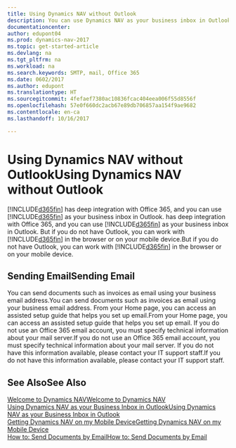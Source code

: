 ```yaml
---
title: Using Dynamics NAV without Outlook
description: You can use Dynamics NAV as your business inbox in Outlook because it is integrated with Office 365, however, you can also work without Outlook in a browser or on your mobile device.
documentationcenter: 
author: edupont04
ms.prod: dynamics-nav-2017
ms.topic: get-started-article
ms.devlang: na
ms.tgt_pltfrm: na
ms.workload: na
ms.search.keywords: SMTP, mail, Office 365
ms.date: 0602/2017
ms.author: edupont
ms.translationtype: HT
ms.sourcegitcommit: 4fefaef7380ac10836fcac404eea006f55d8556f
ms.openlocfilehash: 57e0f660dc2acb67e89db706857aa154f9ae9682
ms.contentlocale: en-ca
ms.lasthandoff: 10/16/2017

---
```

# <a name="using-dynamics-nav-without-outlook"></a><span data-ttu-id="99faa-103">Using Dynamics NAV without Outlook</span><span class="sxs-lookup"><span data-stu-id="99faa-103">Using Dynamics NAV without Outlook</span></span>
[!INCLUDE[d365fin](includes/d365fin_md.md)]<span data-ttu-id="99faa-104"> has deep integration with Office 365, and you can use [!INCLUDE[d365fin](includes/d365fin_md.md)] as your business inbox in Outlook.</span><span class="sxs-lookup"><span data-stu-id="99faa-104"> has deep integration with Office 365, and you can use [!INCLUDE[d365fin](includes/d365fin_md.md)] as your business inbox in Outlook.</span></span> <span data-ttu-id="99faa-105">But if you do not have Outlook, you can work with [!INCLUDE[d365fin](includes/d365fin_md.md)] in the browser or on your mobile device.</span><span class="sxs-lookup"><span data-stu-id="99faa-105">But if you do not have Outlook, you can work with [!INCLUDE[d365fin](includes/d365fin_md.md)] in the browser or on your mobile device.</span></span>  

## <a name="sending-email"></a><span data-ttu-id="99faa-106">Sending Email</span><span class="sxs-lookup"><span data-stu-id="99faa-106">Sending Email</span></span>
<span data-ttu-id="99faa-107">You can send documents such as invoices as email using your business email address.</span><span class="sxs-lookup"><span data-stu-id="99faa-107">You can send documents such as invoices as email using your business email address.</span></span> <span data-ttu-id="99faa-108">From your Home page, you can access an assisted setup guide that helps you set up email.</span><span class="sxs-lookup"><span data-stu-id="99faa-108">From your Home page, you can access an assisted setup guide that helps you set up email.</span></span> <span data-ttu-id="99faa-109">If you do not use an Office 365 email account, you must specify technical information about your mail server.</span><span class="sxs-lookup"><span data-stu-id="99faa-109">If you do not use an Office 365 email account, you must specify technical information about your mail server.</span></span> <span data-ttu-id="99faa-110">If you do not have this information available, please contact your IT support staff.</span><span class="sxs-lookup"><span data-stu-id="99faa-110">If you do not have this information available, please contact your IT support staff.</span></span>  


## <a name="see-also"></a><span data-ttu-id="99faa-111">See Also</span><span class="sxs-lookup"><span data-stu-id="99faa-111">See Also</span></span>
[<span data-ttu-id="99faa-112">Welcome to Dynamics NAV</span><span class="sxs-lookup"><span data-stu-id="99faa-112">Welcome to Dynamics NAV</span></span>](index.md)  
[<span data-ttu-id="99faa-113">Using Dynamics NAV as your Business Inbox in Outlook</span><span class="sxs-lookup"><span data-stu-id="99faa-113">Using Dynamics NAV as your Business Inbox in Outlook</span></span>](madeira-outlook.md)  
[<span data-ttu-id="99faa-114">Getting Dynamics NAV on my Mobile Device</span><span class="sxs-lookup"><span data-stu-id="99faa-114">Getting Dynamics NAV on my Mobile Device</span></span>](install-mobile-app.md)  
[<span data-ttu-id="99faa-115">How to: Send Documents by Email</span><span class="sxs-lookup"><span data-stu-id="99faa-115">How to: Send Documents by Email</span></span>](ui-how-send-documents-email.md)

